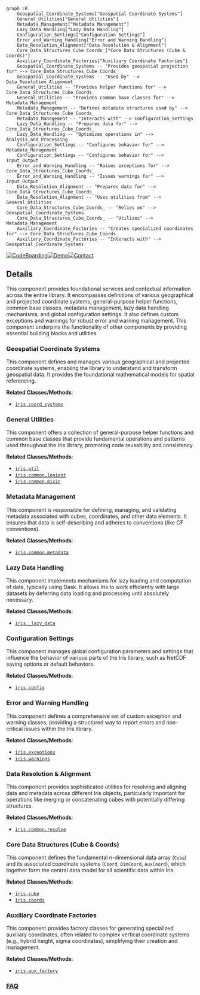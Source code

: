 ```mermaid
graph LR
    Geospatial_Coordinate_Systems["Geospatial Coordinate Systems"]
    General_Utilities["General Utilities"]
    Metadata_Management["Metadata Management"]
    Lazy_Data_Handling["Lazy Data Handling"]
    Configuration_Settings["Configuration Settings"]
    Error_and_Warning_Handling["Error and Warning Handling"]
    Data_Resolution_Alignment["Data Resolution & Alignment"]
    Core_Data_Structures_Cube_Coords_["Core Data Structures (Cube & Coords)"]
    Auxiliary_Coordinate_Factories["Auxiliary Coordinate Factories"]
    Geospatial_Coordinate_Systems -- "Provides geospatial projection for" --> Core_Data_Structures_Cube_Coords_
    Geospatial_Coordinate_Systems -- "Used by" --> Data_Resolution_Alignment
    General_Utilities -- "Provides helper functions for" --> Core_Data_Structures_Cube_Coords_
    General_Utilities -- "Provides common base classes for" --> Metadata_Management
    Metadata_Management -- "Defines metadata structures used by" --> Core_Data_Structures_Cube_Coords_
    Metadata_Management -- "Interacts with" --> Configuration_Settings
    Lazy_Data_Handling -- "Prepares data for" --> Core_Data_Structures_Cube_Coords_
    Lazy_Data_Handling -- "Optimizes operations in" --> Analysis_and_Processing
    Configuration_Settings -- "Configures behavior for" --> Metadata_Management
    Configuration_Settings -- "Configures behavior for" --> Input_Output
    Error_and_Warning_Handling -- "Raises exceptions for" --> Core_Data_Structures_Cube_Coords_
    Error_and_Warning_Handling -- "Issues warnings for" --> Input_Output
    Data_Resolution_Alignment -- "Prepares data for" --> Core_Data_Structures_Cube_Coords_
    Data_Resolution_Alignment -- "Uses utilities from" --> General_Utilities
    Core_Data_Structures_Cube_Coords_ -- "Relies on" --> Geospatial_Coordinate_Systems
    Core_Data_Structures_Cube_Coords_ -- "Utilizes" --> Metadata_Management
    Auxiliary_Coordinate_Factories -- "Creates specialized coordinates for" --> Core_Data_Structures_Cube_Coords_
    Auxiliary_Coordinate_Factories -- "Interacts with" --> Geospatial_Coordinate_Systems
```

[![CodeBoarding](https://img.shields.io/badge/Generated%20by-CodeBoarding-9cf?style=flat-square)](https://github.com/CodeBoarding/CodeBoarding)[![Demo](https://img.shields.io/badge/Try%20our-Demo-blue?style=flat-square)](https://www.codeboarding.org/demo)[![Contact](https://img.shields.io/badge/Contact%20us%20-%20contact@codeboarding.org-lightgrey?style=flat-square)](mailto:contact@codeboarding.org)

## Details

This component provides foundational services and contextual information across the entire library. It encompasses definitions of various geographical and projected coordinate systems, general-purpose helper functions, common base classes, metadata management, lazy data handling mechanisms, and global configuration settings. It also defines custom exceptions and warnings for robust error and warning management. This component underpins the functionality of other components by providing essential building blocks and utilities.

### Geospatial Coordinate Systems
This component defines and manages various geographical and projected coordinate systems, enabling the library to understand and transform geospatial data. It provides the foundational mathematical models for spatial referencing.


**Related Classes/Methods**:

- <a href="https://github.com/SciTools/iris/blob/main/lib/iris/coord_systems.py" target="_blank" rel="noopener noreferrer">`iris.coord_systems`</a>


### General Utilities
This component offers a collection of general-purpose helper functions and common base classes that provide fundamental operations and patterns used throughout the Iris library, promoting code reusability and consistency.


**Related Classes/Methods**:

- <a href="https://github.com/SciTools/iris/blob/main/lib/iris/util.py" target="_blank" rel="noopener noreferrer">`iris.util`</a>
- <a href="https://github.com/SciTools/iris/blob/main/lib/iris/common/lenient.py" target="_blank" rel="noopener noreferrer">`iris.common.lenient`</a>
- <a href="https://github.com/SciTools/iris/blob/main/lib/iris/common/mixin.py" target="_blank" rel="noopener noreferrer">`iris.common.mixin`</a>


### Metadata Management
This component is responsible for defining, managing, and validating metadata associated with cubes, coordinates, and other data elements. It ensures that data is self-describing and adheres to conventions (like CF conventions).


**Related Classes/Methods**:

- <a href="https://github.com/SciTools/iris/blob/main/lib/iris/common/metadata.py" target="_blank" rel="noopener noreferrer">`iris.common.metadata`</a>


### Lazy Data Handling
This component implements mechanisms for lazy loading and computation of data, typically using Dask. It allows Iris to work efficiently with large datasets by deferring data loading and processing until absolutely necessary.


**Related Classes/Methods**:

- <a href="https://github.com/SciTools/iris/blob/main/lib/iris/_lazy_data.py" target="_blank" rel="noopener noreferrer">`iris._lazy_data`</a>


### Configuration Settings
This component manages global configuration parameters and settings that influence the behavior of various parts of the Iris library, such as NetCDF saving options or default behaviors.


**Related Classes/Methods**:

- <a href="https://github.com/SciTools/iris/blob/main/lib/iris/config.py" target="_blank" rel="noopener noreferrer">`iris.config`</a>


### Error and Warning Handling
This component defines a comprehensive set of custom exception and warning classes, providing a structured way to report errors and non-critical issues within the Iris library.


**Related Classes/Methods**:

- <a href="https://github.com/SciTools/iris/blob/main/lib/iris/exceptions.py" target="_blank" rel="noopener noreferrer">`iris.exceptions`</a>
- <a href="https://github.com/SciTools/iris/blob/main/lib/iris/warnings.py" target="_blank" rel="noopener noreferrer">`iris.warnings`</a>


### Data Resolution & Alignment
This component provides sophisticated utilities for resolving and aligning data and metadata across different Iris objects, particularly important for operations like merging or concatenating cubes with potentially differing structures.


**Related Classes/Methods**:

- <a href="https://github.com/SciTools/iris/blob/main/lib/iris/common/resolve.py" target="_blank" rel="noopener noreferrer">`iris.common.resolve`</a>


### Core Data Structures (Cube & Coords)
This component defines the fundamental n-dimensional data array (`Cube`) and its associated coordinate systems (`Coord`, `DimCoord`, `AuxCoord`), which together form the central data model for all scientific data within Iris.


**Related Classes/Methods**:

- <a href="https://github.com/SciTools/iris/blob/main/lib/iris/cube.py" target="_blank" rel="noopener noreferrer">`iris.cube`</a>
- <a href="https://github.com/SciTools/iris/blob/main/lib/iris/coords.py" target="_blank" rel="noopener noreferrer">`iris.coords`</a>


### Auxiliary Coordinate Factories
This component provides factory classes for generating specialized auxiliary coordinates, often related to complex vertical coordinate systems (e.g., hybrid height, sigma coordinates), simplifying their creation and management.


**Related Classes/Methods**:

- <a href="https://github.com/SciTools/iris/blob/main/lib/iris/aux_factory.py" target="_blank" rel="noopener noreferrer">`iris.aux_factory`</a>




### [FAQ](https://github.com/CodeBoarding/GeneratedOnBoardings/tree/main?tab=readme-ov-file#faq)